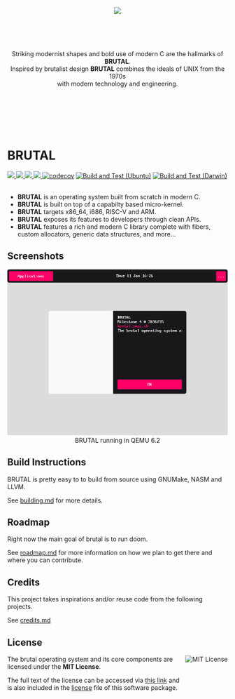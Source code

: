 <br/>
<br/>
<br/>
<br/>
<br/>

<p align="center">
  <img width="256" src="book/shared/logo.png">
</p>

<br/>
<br/>
<br/>

<p align="center">
  Striking modernist shapes and bold use of modern C are the hallmarks of <b>BRUTAL</b>.<br>
  Inspired by brutalist design <b>BRUTAL</b> combines the ideals of UNIX from the 1970s<br> with modern technology and engineering.
</p>

<br/>
<br/>
<br/>
<br/>
<br/>

# BRUTAL


<a href="https://github.com/brutal-org/brutal/issues">
  <img src="https://img.shields.io/github/issues/brutal-org/brutal">
</a>
<a href="https://github.com/brutal-org/brutal/network">
  <img src="https://img.shields.io/github/forks/brutal-org/brutal">
</a>
<a href="https://github.com/brutal-org/brutal/stargazers">
  <img src="https://img.shields.io/github/stars/brutal-org/brutal">
</a>
<a href="https://github.com/brutal-org/brutal/blob/main/license">
  <img src="https://img.shields.io/github/license/brutal-org/brutal">
</a>
<a href="https://codecov.io/gh/brutal-org/brutal"><img src="https://codecov.io/gh/brutal-org/brutal/branch/main/graph/badge.svg?token=T4R6TEF56Z" alt="codecov"></a>
<a href="https://github.com/brutal-org/brutal/actions/workflows/ubuntu.yml"><img src="https://github.com/brutal-org/brutal/actions/workflows/ubuntu.yml/badge.svg" alt="Build and Test (Ubuntu)"></a>
<a href="https://github.com/brutal-org/brutal/actions/workflows/darwin.yml"><img src="https://github.com/brutal-org/brutal/actions/workflows/darwin.yml/badge.svg" alt="Build and Test (Darwin)"></a>
<br>
<br>

- **BRUTAL** is an operating system built from scratch in modern C.
- **BRUTAL** is built on top of a capabilty based micro-kernel.
- **BRUTAL** targets x86_64, i686, RISC-V and ARM.
- **BRUTAL** exposes its features to developers through clean APIs.
- **BRUTAL** features a rich and modern C library complete with fibers, custom allocators, generic data structures, and more...

## Screenshots

<p align="center">
<img src="book/screenshots/2022-02-02.png" />
<br>
BRUTAL running in QEMU 6.2
</p>

## Build Instructions

BRUTAL is pretty easy to to build from source using GNUMake, NASM and LLVM.

See [building.md](book/building.md) for more details.

## Roadmap

Right now the main goal of brutal is to run doom.

See [roadmap.md](book/roadmap.md) for more information on how we plan to get there and where you can contribute.

## Credits

This project takes inspirations and/or reuse code from the following projects.

See [credits.md](book/credits.md)

## License

<a href="https://opensource.org/licenses/MIT">
  <img align="right" height="96" alt="MIT License" src="book/shared/mit-license.png" />
</a>

The brutal operating system and its core components are licensed under the **MIT License**.

The full text of the license can be accessed via [this link](https://opensource.org/licenses/MIT) and is also included in the [license](license) file of this software package.
